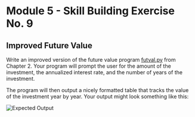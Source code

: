 # Module 5 - Skill Building Exercise No. 9

## Improved Future Value

Write an improved version of the future value program [futval.py](https://github.com/belgort-clark/ctec-121-book-code-examples/blob/master/chapter02/futval.py) from Chapter 2. Your program will prompt the user for the amount of the investment, the annualized interest rate, and the number of years of the investment. 

The program will then output a nicely formatted table that tracks the value of the investment year by year. Your output might look something like this:

![Expected Output](https://s3.amazonaws.com/ctec-assets/improved-future-value.png)